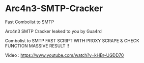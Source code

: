 # Arc4n3-SMTP-Cracker
Fast Combolist to SMTP

Arc4n3 SMTP Cracker leaked to you by Gua4rd

Combolist to SMTP 
FAST SCRIPT WITH PROXY SCRAPE & CHECK FUNCTION
MASSIVE RESULT !! 

Video : https://www.youtube.com/watch?v=kHBr-UGDD70
